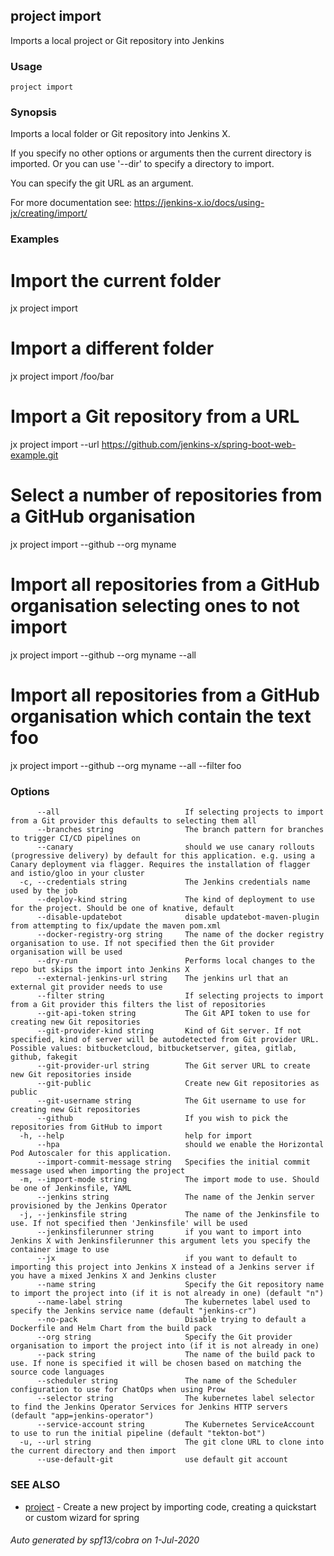 ## project import

Imports a local project or Git repository into Jenkins

### Usage

```
project import
```

### Synopsis

Imports a local folder or Git repository into Jenkins X. 

If you specify no other options or arguments then the current directory is imported. Or you can use '--dir' to specify a directory to import. 

You can specify the git URL as an argument. 

For more documentation see: https://jenkins-x.io/docs/using-jx/creating/import/

### Examples

  # Import the current folder
  jx project import
  
  # Import a different folder
  jx project import /foo/bar
  
  # Import a Git repository from a URL
  jx project import --url https://github.com/jenkins-x/spring-boot-web-example.git
  
  # Select a number of repositories from a GitHub organisation
  jx project import --github --org myname
  
  # Import all repositories from a GitHub organisation selecting ones to not import
  jx project import --github --org myname --all
  
  # Import all repositories from a GitHub organisation which contain the text foo
  jx project import --github --org myname --all --filter foo

### Options

```
      --all                            If selecting projects to import from a Git provider this defaults to selecting them all
      --branches string                The branch pattern for branches to trigger CI/CD pipelines on
      --canary                         should we use canary rollouts (progressive delivery) by default for this application. e.g. using a Canary deployment via flagger. Requires the installation of flagger and istio/gloo in your cluster
  -c, --credentials string             The Jenkins credentials name used by the job
      --deploy-kind string             The kind of deployment to use for the project. Should be one of knative, default
      --disable-updatebot              disable updatebot-maven-plugin from attempting to fix/update the maven pom.xml
      --docker-registry-org string     The name of the docker registry organisation to use. If not specified then the Git provider organisation will be used
      --dry-run                        Performs local changes to the repo but skips the import into Jenkins X
      --external-jenkins-url string    The jenkins url that an external git provider needs to use
      --filter string                  If selecting projects to import from a Git provider this filters the list of repositories
      --git-api-token string           The Git API token to use for creating new Git repositories
      --git-provider-kind string       Kind of Git server. If not specified, kind of server will be autodetected from Git provider URL. Possible values: bitbucketcloud, bitbucketserver, gitea, gitlab, github, fakegit
      --git-provider-url string        The Git server URL to create new Git repositories inside
      --git-public                     Create new Git repositories as public
      --git-username string            The Git username to use for creating new Git repositories
      --github                         If you wish to pick the repositories from GitHub to import
  -h, --help                           help for import
      --hpa                            should we enable the Horizontal Pod Autoscaler for this application.
      --import-commit-message string   Specifies the initial commit message used when importing the project
  -m, --import-mode string             The import mode to use. Should be one of Jenkinsfile, YAML
      --jenkins string                 The name of the Jenkin server provisioned by the Jenkins Operator
  -j, --jenkinsfile string             The name of the Jenkinsfile to use. If not specified then 'Jenkinsfile' will be used
      --jenkinsfilerunner string       if you want to import into Jenkins X with Jenkinsfilerunner this argument lets you specify the container image to use
      --jx                             if you want to default to importing this project into Jenkins X instead of a Jenkins server if you have a mixed Jenkins X and Jenkins cluster
      --name string                    Specify the Git repository name to import the project into (if it is not already in one) (default "n")
      --name-label string              The kubernetes label used to specify the Jenkins service name (default "jenkins-cr")
      --no-pack                        Disable trying to default a Dockerfile and Helm Chart from the build pack
      --org string                     Specify the Git provider organisation to import the project into (if it is not already in one)
      --pack string                    The name of the build pack to use. If none is specified it will be chosen based on matching the source code languages
      --scheduler string               The name of the Scheduler configuration to use for ChatOps when using Prow
      --selector string                The kubernetes label selector to find the Jenkins Operator Services for Jenkins HTTP servers (default "app=jenkins-operator")
      --service-account string         The Kubernetes ServiceAccount to use to run the initial pipeline (default "tekton-bot")
  -u, --url string                     The git clone URL to clone into the current directory and then import
      --use-default-git                use default git account
```

### SEE ALSO

* [project](project.md)	 - Create a new project by importing code, creating a quickstart or custom wizard for spring

###### Auto generated by spf13/cobra on 1-Jul-2020
